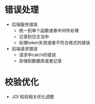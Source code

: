 # 错误处理

- 后端服务错误
  - 统一到单个函数或者中间件处理
  - 记录到日志当中
  - 处理token失效或者不符合格式的错误
- 前端请求错误
  - 请求中catch的错误
  - 存储到数据库或者记录

# 校验优化

- JOI 校验相关优化调整


